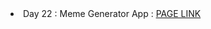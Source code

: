  <li> Day 22 : Meme Generator App : <a href="https://pranav580.github.io/DevsNest-Frontend/Devsnest_THA/React/Day%2022/meme_app/build/index.html">PAGE LINK</a></li>